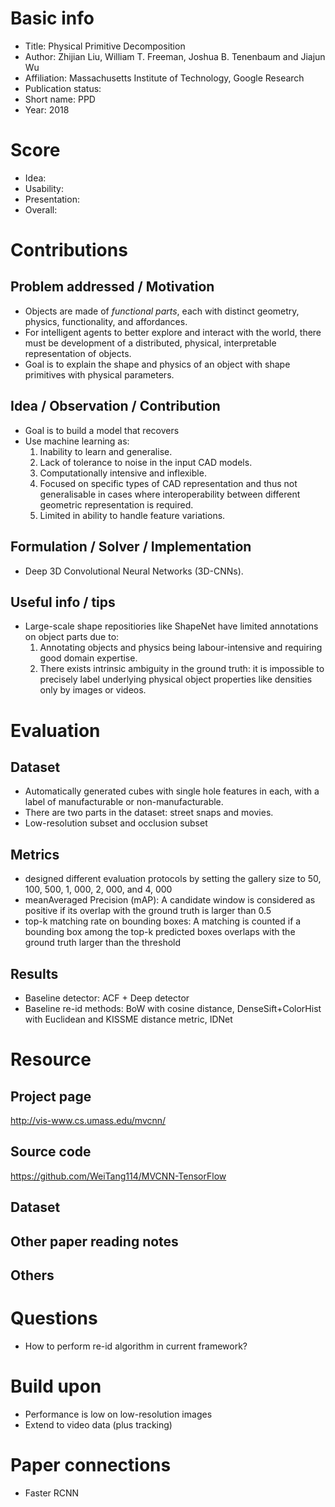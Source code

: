 # Basic info
- Title: Physical Primitive Decomposition
- Author: Zhijian Liu, William T. Freeman, Joshua B. Tenenbaum and Jiajun Wu
- Affiliation: Massachusetts Institute of Technology, Google Research
- Publication status: 
- Short name: PPD
- Year: 2018

# Score
- Idea: 
- Usability: 
- Presentation: 
- Overall: 

# Contributions
## Problem addressed / Motivation
- Objects are made of *functional parts*, each with distinct geometry, physics, functionality, and affordances. 
- For intelligent agents to better explore and interact with the world, there must be development of a distributed, physical, interpretable representation of objects.
- Goal is to explain the shape and physics of an object with shape primitives with physical parameters.


## Idea / Observation / Contribution
- Goal is to build a model that recovers 
- Use machine learning as:
	1. Inability to learn and generalise.
	2. Lack of tolerance to noise in the input CAD models.
	3. Computationally intensive and inflexible.
	4. Focused on specific types of CAD representation and thus not generalisable in cases where interoperability between different geometric representation is required.
	5. Limited in ability to handle feature variations.

## Formulation / Solver / Implementation
- Deep 3D Convolutional Neural Networks (3D-CNNs).

## Useful info / tips
- Large-scale shape repositiories like ShapeNet have limited annotations on object parts due to:
	1. Annotating objects and physics being labour-intensive and requiring good domain expertise.
	2. There exists intrinsic ambiguity in the ground truth: it is impossible to precisely label underlying physical object properties like densities only by images or videos.

# Evaluation
## Dataset
- Automatically generated cubes with single hole features in each, with a label of manufacturable or non-manufacturable.
- There are two parts in the dataset: street snaps and movies.
- Low-resolution subset and occlusion subset

## Metrics
- designed different evaluation protocols by setting the gallery size to 50, 100, 500, 1, 000, 2, 000, and 4, 000
- meanAveraged Precision (mAP): A candidate window is considered as positive if its overlap with the ground truth is larger than 0.5
- top-k matching rate on bounding boxes: A matching is counted if a bounding box among the top-k predicted boxes overlaps with the ground truth larger than the threshold

## Results
- Baseline detector: ACF + Deep detector
- Baseline re-id methods: BoW with cosine distance, DenseSift+ColorHist with Euclidean and KISSME distance metric, IDNet

# Resource
## Project page
http://vis-www.cs.umass.edu/mvcnn/

## Source code
https://github.com/WeiTang114/MVCNN-TensorFlow

## Dataset


## Other paper reading notes

## Others

# Questions
- How to perform re-id algorithm in current framework?

# Build upon
- Performance is low on low-resolution images
- Extend to video data (plus tracking)

# Paper connections
- Faster RCNN

